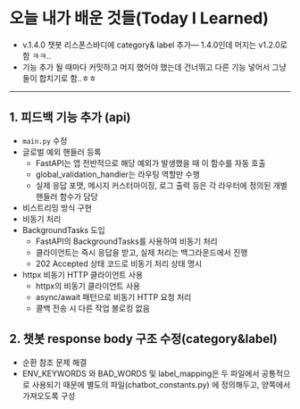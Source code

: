 # 오늘 내가 배운 것들(Today I Learned)

- v.1.4.0 챗봇 리스폰스바디에 category& label 추가— 1.4.0인데 머지는 v1.2.0로함 ㅋㅋ..
- 기능 추가 될 때마다 커밋하고 머지 했어야 했는데 건너뛰고 다른 기능 넣어서 그냥 둘이 합치기로 함..ㅎㅎ

---

## 1. 피드백 기능 추가 (api)

- `main.py` 수정
- 글로벌 예외 핸들러 등록
    - FastAPI는 앱 전반적으로 해당 예외가 발생했을 때 이 함수를 자동 호출
    - global_validation_handler는 라우팅 역할만 수행
    - 실제 응답 포맷, 메시지 커스터마이징, 로그 출력 등은 각 라우터에 정의된 개별 핸들러 함수가 담당
- 비스트리밍 방식 구현
- 비동기 처리
- BackgroundTasks 도입
    - FastAPI의 BackgroundTasks를 사용하여 비동기 처리
    - 클라이언트는 즉시 응답을 받고, 실제 처리는 백그라운드에서 진행
    - 202 Accepted 상태 코드로 비동기 처리 상태 명시
- httpx 비동기 HTTP 클라이언트 사용
    - httpx의 비동기 클라이언트 사용
    - async/await 패턴으로 비동기 HTTP 요청 처리
    - 콜백 전송 시 다른 작업 블로킹 없음

## 2. 챗봇 response body 구조 수정(category&label)

- 순환 참조 문제 해결
- ENV_KEYWORDS 와 BAD_WORDS 및 label_mapping은 두 파일에서 공통적으로 사용되기 때문에 별도의 파일(chatbot_constants.py) 에 정의해두고, 양쪽에서 가져오도록 구성
